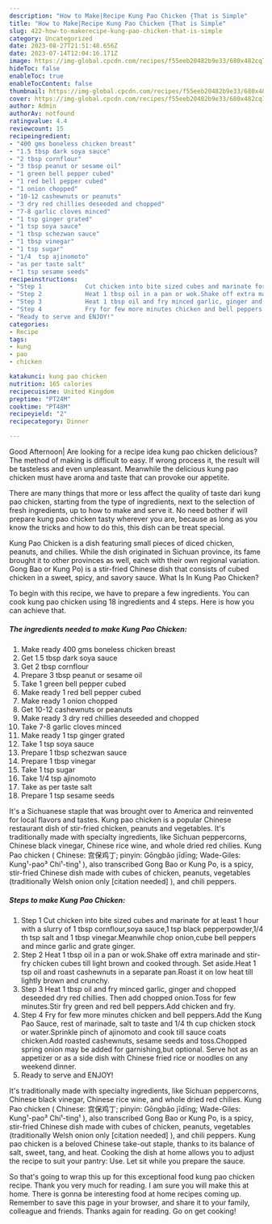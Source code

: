 ```yaml
---
description: "How to Make|Recipe Kung Pao Chicken {That is Simple"
title: "How to Make|Recipe Kung Pao Chicken {That is Simple"
slug: 422-how-to-makerecipe-kung-pao-chicken-that-is-simple
category: Uncategorized
date: 2023-08-27T21:51:48.656Z
date: 2023-07-14T12:04:16.171Z
image: https://img-global.cpcdn.com/recipes/f55eeb20482b9e33/680x482cq70/kung-pao-chicken-recipe-main-photo.jpg
hideToc: false
enableToc: true
enableTocContent: false
thumbnail: https://img-global.cpcdn.com/recipes/f55eeb20482b9e33/680x482cq70/kung-pao-chicken-recipe-main-photo.jpg
cover: https://img-global.cpcdn.com/recipes/f55eeb20482b9e33/680x482cq70/kung-pao-chicken-recipe-main-photo.jpg
author: Admin
authorAv: notfound
ratingvalue: 4.4
reviewcount: 15
recipeingredient:
- "400 gms boneless chicken breast"
- "1.5 tbsp dark soya sauce"
- "2 tbsp cornflour"
- "3 tbsp peanut or sesame oil"
- "1 green bell pepper cubed"
- "1 red bell pepper cubed"
- "1 onion chopped"
- "10-12 cashewnuts or peanuts"
- "3 dry red chillies deseeded and chopped"
- "7-8 garlic cloves minced"
- "1 tsp ginger grated"
- "1 tsp soya sauce"
- "1 tbsp schezwan sauce"
- "1 tbsp vinegar"
- "1 tsp sugar"
- "1/4  tsp ajinomoto"
- "as per taste salt"
- "1 tsp sesame seeds"
recipeinstructions:
- "Step 1            Cut chicken into bite sized cubes and marinate for at least 1 hour with a slurry of 1 tbsp cornflour,soya sauce,1 tsp black pepperpowder,1/4 th tsp salt and 1 tbsp vinegar.Meanwhile chop onion,cube bell peppers and mince garlic and grate ginger."
- "Step 2            Heat 1 tbsp oil in a pan or wok.Shake off extra marinade and stir- fry chicken cubes till light brown and cooked through. Set aside.Heat 1 tsp oil and roast cashewnuts in a separate pan.Roast it on low heat till lightly brown and crunchy."
- "Step 3            Heat 1 tbsp oil and fry minced garlic, ginger and chopped deseeded dry red chillies. Then add chopped onion.Toss for few minutes.Stir fry green and red bell peppers.Add chicken and fry."
- "Step 4            Fry for few more minutes chicken and bell peppers.Add the Kung Pao Sauce, rest of marinade, salt to taste and 1/4 th cup chicken stock or water.Sprinkle pinch of ajinomoto and cook till sauce coats chicken.Add roasted cashewnuts, sesame seeds and toss.Chopped spring onion may be added for garnishing,but optional. Serve hot as an appetizer or as a side dish with Chinese fried rice or noodles on any weekend dinner."
- "Ready to serve and ENJOY!"
categories:
- Recipe
tags:
- kung
- pao
- chicken

katakunci: kung pao chicken 
nutrition: 165 calories
recipecuisine: United Kingdom
preptime: "PT24M"
cooktime: "PT48M"
recipeyield: "2"
recipecategory: Dinner

---
```



Good Afternoon| Are looking for a recipe idea kung pao chicken delicious? The method of making is difficult to easy. If wrong process it, the result will be tasteless and even unpleasant. Meanwhile the delicious kung pao chicken must have aroma and taste that can provoke our appetite.






There are many things that more or less affect the quality of taste dari kung pao chicken, starting from the type of ingredients, next to the selection of fresh ingredients, up to how to make and serve it. No need bother if will prepare kung pao chicken tasty wherever you are, because as long as you know the tricks and how to do this, this dish can be treat  special.


Kung Pao Chicken is a dish featuring small pieces of diced chicken, peanuts, and chilies. While the dish originated in Sichuan province, its fame brought it to other provinces as well, each with their own regional variation. Gong Bao or Kung Po) is a stir-fried Chinese dish that consists of cubed chicken in a sweet, spicy, and savory sauce. What Is In Kung Pao Chicken?


To begin with this recipe, we have to prepare a few ingredients. You can cook kung pao chicken using 18 ingredients and 4 steps. Here is how you can achieve that.

<!--inarticleads1-->

##### The ingredients needed to make Kung Pao Chicken:

1. Make ready 400 gms boneless chicken breast
1. Get 1.5 tbsp dark soya sauce
1. Get 2 tbsp cornflour
1. Prepare 3 tbsp peanut or sesame oil
1. Take 1 green bell pepper cubed
1. Make ready 1 red bell pepper cubed
1. Make ready 1 onion chopped
1. Get 10-12 cashewnuts or peanuts
1. Make ready 3 dry red chillies deseeded and chopped
1. Take 7-8 garlic cloves minced
1. Make ready 1 tsp ginger grated
1. Take 1 tsp soya sauce
1. Prepare 1 tbsp schezwan sauce
1. Prepare 1 tbsp vinegar
1. Take 1 tsp sugar
1. Take 1/4  tsp ajinomoto
1. Take as per taste salt
1. Prepare 1 tsp sesame seeds


It&#39;s a Sichuanese staple that was brought over to America and reinvented for local flavors and tastes. Kung pao chicken is a popular Chinese restaurant dish of stir-fried chicken, peanuts and vegetables. It&#39;s traditionally made with specialty ingredients, like Sichuan peppercorns, Chinese black vinegar, Chinese rice wine, and whole dried red chilies. Kung Pao chicken ( Chinese: 宫保鸡丁; pinyin: Gōngbǎo jīdīng; Wade-Giles: Kung¹-pao³ Chi¹-ting¹ ), also transcribed Gong Bao or Kung Po, is a spicy, stir-fried Chinese dish made with cubes of chicken, peanuts, vegetables (traditionally Welsh onion only [citation needed] ), and chili peppers. 

<!--inarticleads2-->

##### Steps to make Kung Pao Chicken:

1. Step 1            Cut chicken into bite sized cubes and marinate for at least 1 hour with a slurry of 1 tbsp cornflour,soya sauce,1 tsp black pepperpowder,1/4 th tsp salt and 1 tbsp vinegar.Meanwhile chop onion,cube bell peppers and mince garlic and grate ginger.
1. Step 2            Heat 1 tbsp oil in a pan or wok.Shake off extra marinade and stir- fry chicken cubes till light brown and cooked through. Set aside.Heat 1 tsp oil and roast cashewnuts in a separate pan.Roast it on low heat till lightly brown and crunchy.
1. Step 3            Heat 1 tbsp oil and fry minced garlic, ginger and chopped deseeded dry red chillies. Then add chopped onion.Toss for few minutes.Stir fry green and red bell peppers.Add chicken and fry.
1. Step 4            Fry for few more minutes chicken and bell peppers.Add the Kung Pao Sauce, rest of marinade, salt to taste and 1/4 th cup chicken stock or water.Sprinkle pinch of ajinomoto and cook till sauce coats chicken.Add roasted cashewnuts, sesame seeds and toss.Chopped spring onion may be added for garnishing,but optional. Serve hot as an appetizer or as a side dish with Chinese fried rice or noodles on any weekend dinner.
1. Ready to serve and ENJOY!

It&#39;s traditionally made with specialty ingredients, like Sichuan peppercorns, Chinese black vinegar, Chinese rice wine, and whole dried red chilies. Kung Pao chicken ( Chinese: 宫保鸡丁; pinyin: Gōngbǎo jīdīng; Wade-Giles: Kung¹-pao³ Chi¹-ting¹ ), also transcribed Gong Bao or Kung Po, is a spicy, stir-fried Chinese dish made with cubes of chicken, peanuts, vegetables (traditionally Welsh onion only [citation needed] ), and chili peppers. Kung pao chicken is a beloved Chinese take-out staple, thanks to its balance of salt, sweet, tang, and heat. Cooking the dish at home allows you to adjust the recipe to suit your pantry: Use. Let sit while you prepare the sauce. 

So that's going to wrap this up for this exceptional food kung pao chicken recipe. Thank you very much for reading. I am sure you will make this at home. There is gonna be interesting food at home recipes coming up. Remember to save this page in your browser, and share it to your family, colleague and friends. Thanks again for reading. Go on get cooking!
